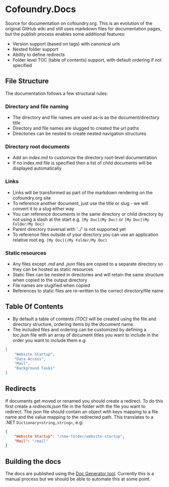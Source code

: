 # Cofoundry.Docs

Source for documentation on cofoundry.org. This is an evolution of the original GitHub wiki and still uses markdown files for documentation pages, but the publish process enables some additional features:

- Version support (based on tags) with canonical urls
- Nested folder support
- Ability to define redirects
- Folder level TOC (table of contents) support, with default ordering if not specified

## File Structure

The documentation follows a few structural rules:

### Directory and file naming

- The directory and file names are used as-is as the document/directory title
- Directory and file names are slugged to created the url paths
- Directories can be nested to create nested navigation structures 

### Directory root documents

- Add an *index.md* to customize the directory root-level documentation
- If no index.md file is specified then a list of child documents will be displayed automatically

### Links

- Links will be transformed as part of the markdown rendering on the cofoundry.org site
- To reference another document, just use the title or slug - we will convert it to a slug either way
- You can reference documents in the same directory or child directory by not using a slash at the start e.g. `[My Doc](My Doc)` or `[My Doc](My Folder/My Doc)`
- Parent directory traversal with '../' is not supported yet
- To reference files outside of your directory you can use an application relative root eg. `[My Doc](/My Folder/My Doc)`


### Static resources

- Any files except *.md* and *.json* files are copied to a separate directory so they can be hosted as static resources
- Static files can be nested in directories and will retain the same structure when copied to the output directory
- File names are slugified when copied
- References to static files are re-written to the correct directory/file name

## Table Of Contents

- By default a table of contents *(TOC)* will be created using the file and directory structure, ordering items by the document name.
- The included files and ordering can be customized by defining a *toc.json* file with an array of document titles you want to include in the order you want to include them e.g:

```json
[
	"Website Startup",
	"Data Access",
	"Mail",
	"Background Tasks"
]
```

## Redirects

If documents get moved or renamed you should create a redirect. To do this first create a *redirects.json* file in the folder with the file you want to redirect. The json file should contain an object with keys mapping to a file name and the value mapping to the redirected path. This translates to a .NET `Dictionary<string,string>`, e.g:

```json
{
    "Website Startup": "/new-folder/website-startup",
    "Mail": "/mail"
}
```

## Building the docs

The docs are published using the [Doc Generator tool](https://github.com/cofoundry-cms/Cofoundry.DocGenerator). Currently this is a manual process but we should be able to automate this at some point.